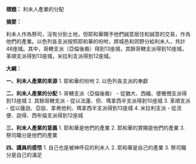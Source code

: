 **標題：** 利未人產業的分配

**摘要：**

利未人作為祭司，沒有分到土地，但耶和華賜予他們誠意居住和誠意的交易，作為他們的產業。以色列各支派按照耶和華的吩咐，將城邑和郊野分給利未人，共計48座城。其中，哥轄支派（亞倫後裔）得到13座城，其餘哥轄支派得到10座城，革順支派得到13座城，米拉利支派得到12座城。

**大綱：**

**一、利未人產業的來源**
    1. 耶和華的吩咐
    2. 以色列各支派的奉獻

**二、利未人產業的分配**
    1. 哥轄支派（亞倫後裔）
        - 從猶大、西緬、便雅憫支派得到13座城
    2. 其餘哥轄支派
        - 從以法蓮、但、瑪拿西半支派得到10座城
    3. 革順支派
        - 從以薩迦、亞設、拿弗他利、瑪拿西半支派得到13座城
    4. 米拉利支派
        - 從流便、迦得、西布倫支派得到12座城

**三、利未人產業的意義**
    1. 耶和華是他們的產業
    2. 耶和華的賞賜是他們的產業
    3. 祭司職分是他們的產業

**四、講員的感悟**
    1. 自己也是被神呼召的利未人
    2. 耶和華是自己的產業
    3. 祭司職分是自己的滿足